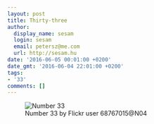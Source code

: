 ```yaml
---
layout: post
title: Thirty-three
author:
  display_name: sesam
  login: sesam
  email: petersz@me.com
  url: http://sesam.hu
date: '2016-06-05 00:01:00 +0200'
date_gmt: '2016-06-04 22:01:00 +0200'
tags:
- '33'
comments: []
---
```


<figure>
  <img src="https://c3.staticflickr.com/6/5613/14916269714_0941effa22_b.jpg" alt="Number 33">
  <figcaption>Number 33 by Flickr user 68767015@N04</figcaption>
</figure>
